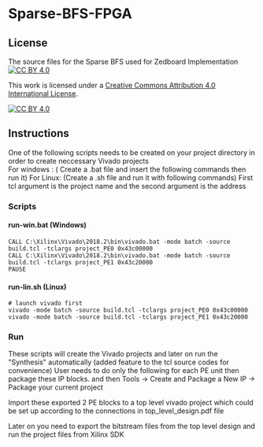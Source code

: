 # Sparse-BFS-FPGA
## License
The source files for the Sparse BFS used for Zedboard Implementation
[![CC BY 4.0][cc-by-shield]][cc-by]

This work is licensed under a
[Creative Commons Attribution 4.0 International License][cc-by].

[![CC BY 4.0][cc-by-image]][cc-by]

[cc-by]: http://creativecommons.org/licenses/by/4.0/
[cc-by-image]: https://i.creativecommons.org/l/by/4.0/88x31.png
[cc-by-shield]: https://img.shields.io/badge/License-CC%20BY%204.0-lightgrey.svg

## Instructions
One of the following scripts needs to be created on your project directory in order to create neccessary Vivado projects  
For windows : ( Create a .bat file and insert the following commands then run it)
For Linux: (Create a .sh file and run it with following commands)
First tcl argument is the project name and the second argument is the address

### Scripts 
#### run-win.bat (Windows)
```
CALL C:\Xilinx\Vivado\2018.2\bin\vivado.bat -mode batch -source build.tcl -tclargs project_PE0 0x43c00000 
CALL C:\Xilinx\Vivado\2018.2\bin\vivado.bat -mode batch -source build.tcl -tclargs project_PE1 0x43c20000 
PAUSE
```

#### run-lin.sh (Linux)
```
# launch vivado first
vivado -mode batch -source build.tcl -tclargs project_PE0 0x43c00000
vivado -mode batch -source build.tcl -tclargs project_PE1 0x43c20000
```
### Run
These scripts will create the Vivado projects and later on run the "Synthesis" automatically (added feature to the tcl source codes for convenience) 
User needs to do only the following for each PE unit then package these IP blocks.
and then Tools -> Create and Package a New IP -> Package your current project


Import these exported 2 PE blocks to a top level vivado project which could be set up according to the connections in top_level_design.pdf file

Later on you need to export the bitstream files from the top level design and run the project files from Xilinx SDK

